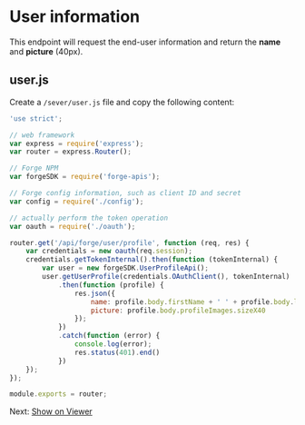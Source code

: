 # User information

This endpoint will request the end-user information and return the **name** and **picture** (40px).

## user.js

Create a `/sever/user.js` file and copy the following content:

```javascript
'use strict';

// web framework
var express = require('express');
var router = express.Router();

// Forge NPM
var forgeSDK = require('forge-apis');

// Forge config information, such as client ID and secret
var config = require('./config');

// actually perform the token operation
var oauth = require('./oauth');

router.get('/api/forge/user/profile', function (req, res) {
    var credentials = new oauth(req.session);
    credentials.getTokenInternal().then(function (tokenInternal) {
        var user = new forgeSDK.UserProfileApi();
        user.getUserProfile(credentials.OAuthClient(), tokenInternal)
            .then(function (profile) {
                res.json({
                    name: profile.body.firstName + ' ' + profile.body.lastName,
                    picture: profile.body.profileImages.sizeX40
                });
            })
            .catch(function (error) {
                console.log(error);
                res.status(401).end()
            })
    });
});

module.exports = router;
```

Next: [Show on Viewer](viewer/3legged/)